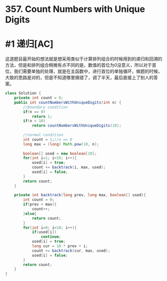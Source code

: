 # 357. Count Numbers with Unique Digits

# #1 递归[AC]

这道题目最开始的想法就是想采用类似于计算排列组合的时候用到的递归和回溯的方法，但是和排列组合稍微有点不同的是，数值的首位为0没意义，所以对于首位，我们需要单独的处理，就是在主函数中，进行首位的单独循环，做题的时候，大致的思路是对的，但是不知道哪里搞错了，调了半天，最后直接上了别人的答案。

```java
class Solution {
    private int count = 0;
    public int countNumbersWithUniqueDigits(int n) {
        //boundary condition
        if(n == 0)
            return 1;
        if(n > 10)
            return countNumbersWithUniqueDigits(10);
        
        //normal condition
        int count = 1;//x == 0
        long max = (long) Math.pow(10, n);
        
        boolean[] used = new boolean[10];
        for(int i=1; i<10; i++){
            used[i] = true;
            count += backtrack(i, max, used);
            used[i] = false;
        }
        return count;
    }
    
    private int backtrack(long prev, long max, boolean[] used){
        int count = 0;
        if(prev < max){
            count++;
        }else{
            return count;
        }
        for(int i=0; i<10; i++){
            if(used[i])
                continue;
            used[i] = true;
            long cur = 10 * prev + i;
            count += backtrack(cur, max, used);
            used[i] = false;
        }
        return count;
    }
}
```

